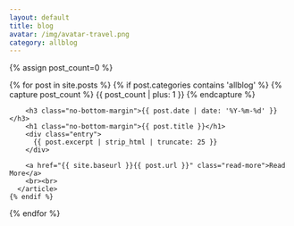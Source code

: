 ```yaml
---
layout: default
title: blog
avatar: /img/avatar-travel.png
category: allblog
---
```


<div class="posts">
  
  {% assign post_count=0 %}

  {% for post in site.posts %}
    {% if post.categories contains 'allblog' %}
      {% capture post_count %} {{ post_count | plus: 1 }} {% endcapture %}
      <article class="post">

        <h3 class="no-bottom-margin">{{ post.date | date: '%Y-%m-%d' }}</h3>
        <h1 class="no-bottom-margin">{{ post.title }}</h1>
        <div class="entry">
          {{ post.excerpt | strip_html | truncate: 25 }}
        </div>

        <a href="{{ site.baseurl }}{{ post.url }}" class="read-more">Read More</a>
        <br><br>
      </article>
    {% endif %}
  {% endfor %}

</div>
